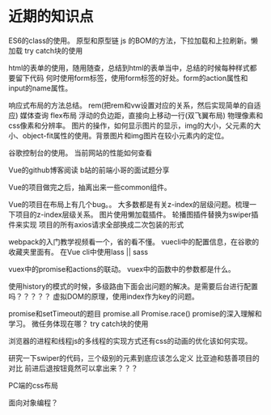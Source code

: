 # 近期的知识点

ES6的class的使用。
原型和原型链
js 的BOM的方法，下拉加载和上拉刷新。懒加载
try catch块的使用

html的表单的使用，随用随查，总结到html的表单当中，总结的时候每种样式都要留下代码
何时使用form标签，使用form标签的好处。form的action属性和input的name属性。

响应式布局的方法总结。 rem(把rem和vw设置对应的关系，然后实现简单的自适应) 媒体查询 flex布局
浮动的负边距，直接向上移动一行(双飞翼布局)
物理像素和css像素和分辨率。
图片的操作，如何显示图片的显示，img的大小，父元素的大小、object-fit属性的使用。背景图片和img图片在较小元素内的定位。

谷歌控制台的使用。
当前网站的性能如何查看

Vue的github博客阅读
b站的前端小哥的面试题分享

Vue的项目做完之后，抽离出来一些common组件。

Vue的项目在布局上有几个bug。。
大多数都是有关z-index的层级问题。梳理一下项目的z-index层级关系。
图片使用懒加载插件。
轮播图插件替换为swiper插件来实现
项目的所有axios请求全部换成二次包装的形式

webpack的入门教学视频看一个，省的看不懂。
vuecli中的配置信息，在谷歌的收藏夹里面有。
在Vue cli中使用lass || sass

vuex中的promise和actions的联动。
vuex中的函数中的参数都是什么。

使用history的模式的时候，多级路由下面会出问题的解决。是需要后台进行配置吗？？？？？
虚拟DOM的原理，使用index作为key的问题。

promise和setTimeout的题目
promise.all Promise.race()
promise的深入理解和学习。
微任务体现在哪？
try catch块的使用

浏览器的进程和线程js的多线程的实现方式还有css的动画的优化该如何实现。

研究一下swiper的代码，三个级别的元素到底应该怎么定义
比亚迪和慈善项目的对比
前进后退按钮竟然可以拿出来？？？

PC端的css布局

面向对象编程？
